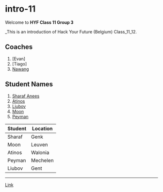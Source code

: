 # intro-11

Welcome to **HYF Class 11 Group 3**

_This is an introduction of Hack Your Future (Belgium) Class_11_12.

## Coaches
1. [Evan]
1. [Tiago]
1. [Nawang](nawang.md)

## Student Names
1. [Sharaf Anees](sharaf.md)
1. [Atinos](atinos.md)
1. [Liubov](liubov.md)
1. [Moon](moon.md)
1. [Peyman](peyman.md)

Student | Location
------ | --------
Sharaf | Genk
Moon | Leuven
Atinos | Walonia
Peyman | Mechelen
Liubov | Gent

---

[Link](./README.md)